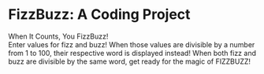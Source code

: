 # FizzBuzz: A Coding Project
When It Counts, You FizzBuzz!<br>
Enter values for fizz and buzz! When those values are divisible by a number from 1 to 100, their respective word is displayed instead!
When both fizz and buzz are divisible by the same word, get ready for the magic of FIZZBUZZ!
